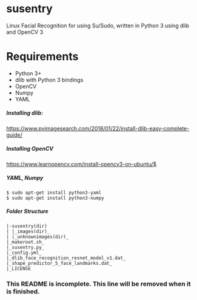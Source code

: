 # susentry
Linux Facial Recognition for using Su/Sudo, written in Python 3 using dlib and OpenCV 3

# Requirements
- Python 3+
- dlib with Python 3 bindings
- OpenCV
- Numpy
- YAML

##### Installing dlib: 
https://www.pyimagesearch.com/2018/01/22/install-dlib-easy-complete-guide/ 

##### Installing OpenCV
https://www.learnopencv.com/install-opencv3-on-ubuntu/$

##### YAML, Numpy
```
$ sudo apt-get install python3-yaml
$ sudo apt-get install python3-numpy
```

##### Folder Structure
```
|-susentry(dir)      
| |_images(dir)_
| |_unknownimages(dir)_
|_makeroot.sh_
|_susentry.py_
|_config.yml_
|_dlib_face_recognition_resnet_model_v1.dat_
|_shape_predictor_5_face_landmarks.dat_
|_LICENSE
```
### This README is incomplete. This line will be removed when it is finished.
